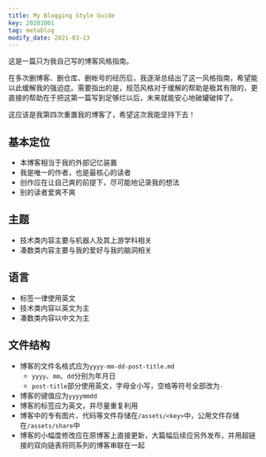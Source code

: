 ```yaml
---
title: My Blogging Style Guide
key: 20201001
tag: metablog
modify_date: 2021-03-13
---
```


这是一篇只为我自己写的博客风格指南。

<!--more-->

在多次删博客、删仓库、删帐号的经历后，我逐渐总结出了这一风格指南，希望能以此缓解我的强迫症。需要指出的是，规范风格对于缓解的帮助是极其有限的，更直接的帮助在于把这第一篇写到足够烂以后，未来就能安心地破罐破摔了。

这应该是我第四次重置我的博客了，希望这次我能坚持下去！

## 基本定位

* 本博客相当于我的外部记忆装置
* 我是唯一的作者，也是最核心的读者
* 创作应在让自己爽的前提下，尽可能地记录我的想法
* 别的读者爱爽不爽

## 主题

* 技术类内容主要与机器人及其上游学科相关
* 凑数类内容主要与我的爱好与我的脑洞相关

## 语言

* 标签一律使用英文
* 技术类内容以英文为主
* 凑数类内容以中文为主

## 文件结构

* 博客的文件名格式应为`yyyy-mm-dd-post-title.md`
  * `yyyy`、`mm`、`dd`分别为年月日
  * `post-title`部分使用英文，字母全小写，空格等符号全部改为`-`
* 博客的键值应为`yyyymmdd`
* 博客的标签应为英文，并尽量重复利用
* 博客中的专有图片、代码等文件存储在`/assets/<key>`中，公用文件存储在`/assets/share`中
* 博客的小幅度修改应在原博客上直接更新，大篇幅后续应另外发布，并用超链接的双向链表将同系列的博客串联在一起
